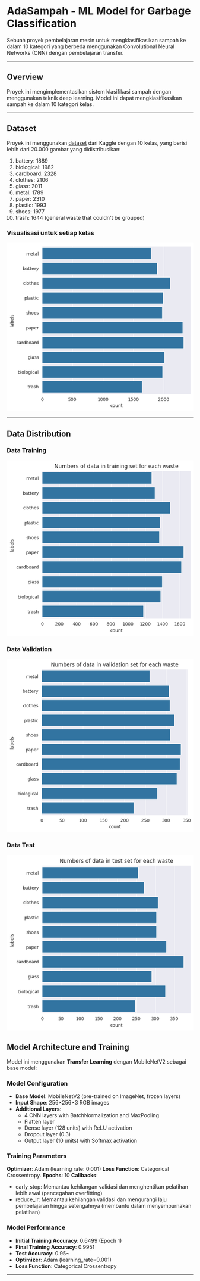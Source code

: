 # AdaSampah - ML Model for Garbage Classification
Sebuah proyek pembelajaran mesin untuk mengklasifikasikan sampah ke dalam 10 kategori yang berbeda menggunakan Convolutional Neural Networks (CNN) dengan pembelajaran transfer. 

---
## Overview
Proyek ini mengimplementasikan sistem klasifikasi sampah dengan menggunakan teknik deep learning. Model ini dapat mengklasifikasikan sampah ke dalam 10 kategori kelas.

---
## Dataset

Proyek ini menggunakan [dataset](https://www.kaggle.com/datasets/sudipp/garbage-dataset-9-classes/data) dari Kaggle dengan 10 kelas, yang berisi lebih dari 20.000 gambar yang didistribusikan:

1. battery: 1889
2. biological: 1982
3. cardboard: 2328
4. clothes: 2106
5. glass: 2011
6. metal: 1789
7. paper: 2310
8. plastic: 1993
9. shoes: 1977
10. trash: 1644 (general waste that couldn't be grouped)

### **Visualisasi untuk setiap kelas**
![classDistribution](/assets/classDistribution.png)


---
## Data Distribution
### Data Training
![dataTraining](/assets/dataTraining.png)
### Data Validation
![dataValidation](/assets/dataValidation.png)
### Data Test
![dataTest](/assets/dataTest.png)


## Model Architecture and Training

Model ini menggunakan **Transfer Learning** dengan MobileNetV2 sebagai base model:

### Model Configuration
- **Base Model**: MobileNetV2 (pre-trained on ImageNet, frozen layers)
- **Input Shape**: 256×256×3 RGB images
- **Additional Layers**:
  - 4 CNN layers with BatchNormalization and MaxPooling
  - Flatten layer
  - Dense layer (128 units) with ReLU activation
  - Dropout layer (0.3)
  - Output layer (10 units) with Softmax activation

### Training Parameters
**Optimizer**: Adam (learning rate: 0.001)
**Loss Function**: Categorical Crossentropy.
**Epochs**: 10
**Callbacks**: 
- early_stop: Memantau kehilangan validasi dan menghentikan pelatihan lebih awal (pencegahan overfitting)
- reduce_lr: Memantau kehilangan validasi dan mengurangi laju pembelajaran hingga setengahnya (membantu dalam menyempurnakan pelatihan)

### Model Performance
- **Initial Training Accuracy**: 0.6499 (Epoch 1)
- **Final Training Accuracy**: 0.9951
- **Test Accuracy**: 0.95~
- **Optimizer**: Adam (learning_rate=0.001)
- **Loss Function**: Categorical Crossentropy

---




